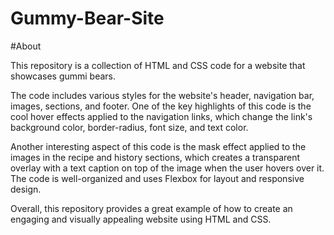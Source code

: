# Gummy-Bear-Site

#About

This repository is a collection of HTML and CSS code for a website that showcases gummi bears.

The code includes various styles for the website's header, navigation bar, images, sections, and footer. One of the key highlights of this code is the cool hover effects applied to the navigation links, which change the link's background color, border-radius, font size, and text color.

Another interesting aspect of this code is the mask effect applied to the images in the recipe and history sections, which creates a transparent overlay with a text caption on top of the image when the user hovers over it. The code is well-organized and uses Flexbox for layout and responsive design.

Overall, this repository provides a great example of how to create an engaging and visually appealing website using HTML and CSS.
